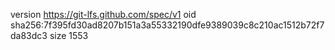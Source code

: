 version https://git-lfs.github.com/spec/v1
oid sha256:7f395fd30ad8207b151a3a55332190dfe9389039c8c210ac1512b72f7da83dc3
size 1553
